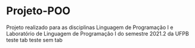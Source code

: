 # Projeto-POO
Projeto realizado para as disciplinas Linguagem de Programação I e Laboratório de Linguagem de Programação I do semestre 2021.2 da UFPB
  teste tab
 teste sem tab
